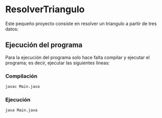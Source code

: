 # ResolverTriangulo
Este pequeño proyecto consiste en resolver un triangulo a partir de tres datos:

## Ejecución del programa
Para la ejecución del programa solo hace falta compilar y ejecutar el programa; es decir, ejecutar las siguientes lineas:

### Compilación
```sh
javac Main.java
```

### Ejecución
```sh
java Main.java
```
